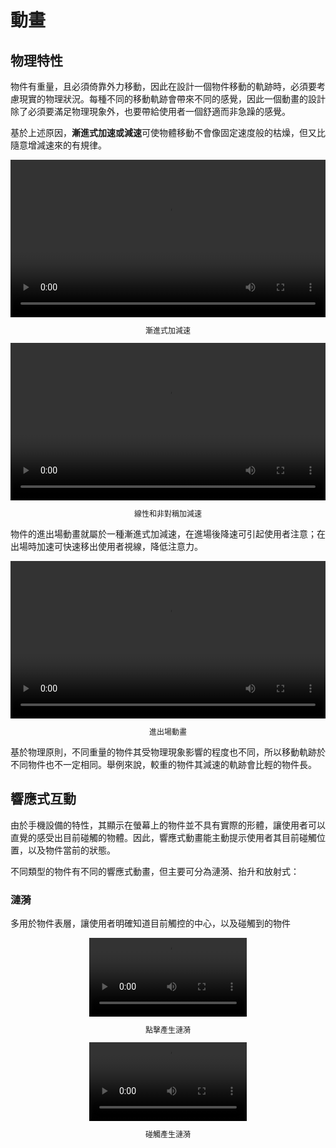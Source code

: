 # 動畫
## 物理特性
物件有重量，且必須倚靠外力移動，因此在設計一個物件移動的軌跡時，必須要考慮現實的物理狀況。每種不同的移動軌跡會帶來不同的感覺，因此一個動畫的設計除了必須要滿足物理現象外，也要帶給使用者一個舒適而非急躁的感覺。

基於上述原因，**漸進式加速或減速**可使物體移動不會像固定速度般的枯燥，但又比隨意增減速來的有規律。
<div align="center">
<video height="auto" width="100%" preload="metadata" loop="" controls>
  <source src="https://material-design.storage.googleapis.com/videos/animation-authentic-motion-authenticMotion_massAndWeight_ex1_large_xhdpi.webm" type="video/webm">
  <source src="https://material-design.storage.googleapis.com/videos/animation-authentic-motion-authenticMotion_massAndWeight_ex1_large_xhdpi.mp4" type="video/mp4">
</video>
<p style="font-size:12px"> 漸進式加減速</p>
</div>

<div align="center">
<video height="auto" width="100%" preload="metadata" loop="" controls>
  <source src="http://material-design.storage.googleapis.com/publish/material_v_4/material_ext_publish/0B3T7oTWa3HiFVk5Lc195M3c4a28/animation-authenticmotion-massandweight-linear.webm" type="video/webm">
  <source src="http://material-design.storage.googleapis.com/publish/material_v_4/material_ext_publish/0B3T7oTWa3HiFVk5Lc195M3c4a28/animation-authenticmotion-massandweight-linear.mp4" type="video/mp4">
</video>
<p style="font-size:12px"> 線性和非對稱加減速</p>
</div>

物件的進出場動畫就屬於一種漸進式加減速，在進場後降速可引起使用者注意；在出場時加速可快速移出使用者視線，降低注意力。
<div align="center">
<video height="auto" width="100%" preload="metadata" loop="" controls>
  <source src="
http://material-design.storage.googleapis.com/publish/material_v_4/material_ext_publish/0B3T7oTWa3HiFS2hrd3dPVVFfdHM/animation-authenticmotion-massandweight-do.webm" type="video/webm">
  <source src="
http://material-design.storage.googleapis.com/publish/material_v_4/material_ext_publish/0B3T7oTWa3HiFS2hrd3dPVVFfdHM/animation-authenticmotion-massandweight-do.mp4" type="video/mp4">
</video>
<p style="font-size:12px"> 進出場動畫</p>
</div>


基於物理原則，不同重量的物件其受物理現象影響的程度也不同，所以移動軌跡於不同物件也不一定相同。舉例來說，較重的物件其減速的軌跡會比輕的物件長。

## 響應式互動
由於手機設備的特性，其顯示在螢幕上的物件並不具有實際的形體，讓使用者可以直覺的感受出目前碰觸的物體。因此，響應式動畫能主動提示使用者其目前碰觸位置，以及物件當前的狀態。

不同類型的物件有不同的響應式動畫，但主要可分為漣漪、抬升和放射式：
### 漣漪
多用於物件表層，讓使用者明確知道目前觸控的中心，以及碰觸到的物件
<div align="center">
<video height="auto" width="50%" preload="metadata" loop="" controls>
  <source src="
https://material-design.storage.googleapis.com/videos/animation-responsiveinteraction-inkreactions-touchripplepressandrelease_large_xhdpi.webm" type="video/webm">
  <source src="
https://material-design.storage.googleapis.com/videos/animation-responsiveinteraction-inkreactions-touchripplepressandrelease_large_xhdpi.mp4" type="video/mp4">
</video>
<p style="font-size:12px"> 點擊產生漣漪</p>
</div>

<div align="center">
<video height="auto" width="50%" preload="metadata" loop="" controls>
  <source src="
https://material-design.storage.googleapis.com/videos/animation-responsiveinteraction-inkreactions-touchrippledragindragout_large_xhdpi.webm" type="video/webm">
  <source src="
https://material-design.storage.googleapis.com/videos/animation-responsiveinteraction-inkreactions-touchrippledragindragout_large_xhdpi.mp4" type="video/mp4">
</video>
<p style="font-size:12px">碰觸產生漣漪</p>
</div>
